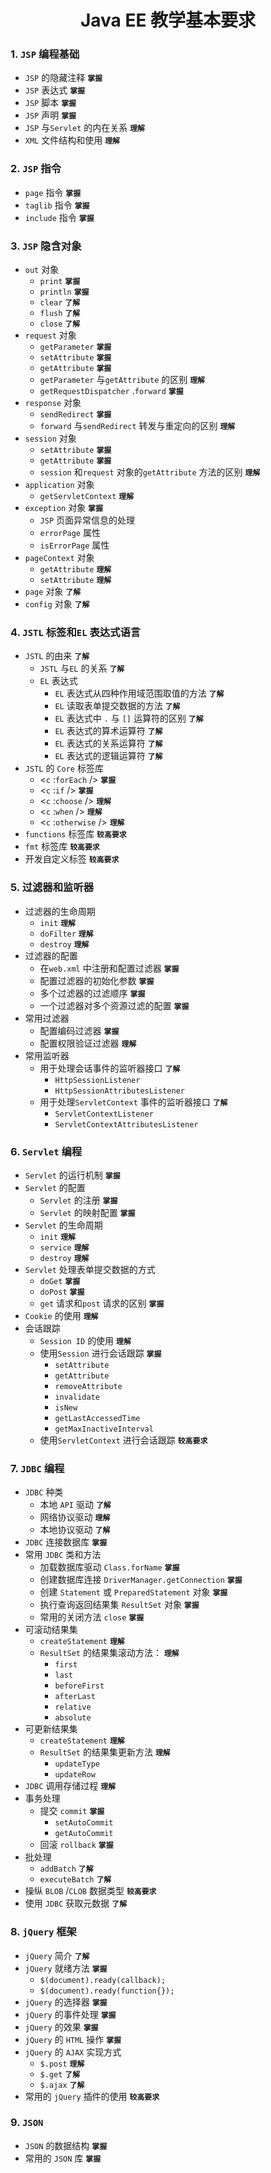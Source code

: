 # <center>Java EE 教学基本要求</center>

### 1. `JSP` 编程基础
- `JSP` 的隐藏注释 **`掌握`**
- `JSP` 表达式 **`掌握`**
- `JSP` 脚本 **`掌握`**
- `JSP` 声明 **`掌握`**
- `JSP` 与`Servlet` 的内在关系 **`理解`**
- `XML` 文件结构和使用 **`理解`**

### 2. `JSP` 指令  
- `page` 指令 **`掌握`**
- `taglib` 指令 **`掌握`**
- `include` 指令 **`掌握`**

### 3. `JSP` 隐含对象
- `out` 对象
  - `print`  **`掌握`**
  - `println`  **`掌握`**
  - `clear`  **`了解`**
  - `flush`  **`了解`**
  - `close`  **`了解`**
- `request` 对象
  - `getParameter`  **`掌握`**
  - `setAttribute`  **`掌握`**
  - `getAttribute`  **`掌握`**
  - `getParameter` 与`getAttribute` 的区别 **`理解`**
  - `getRequestDispatcher` .`forward`  **`掌握`**
- `response` 对象
  - `sendRedirect`  **`掌握`**
  - `forward` 与`sendRedirect` 转发与重定向的区别 **`理解`**
- `session` 对象
  - `setAttribute`  **`掌握`**
  - `getAttribute`  **`掌握`**
  - `session` 和`request` 对象的`getAttribute` 方法的区别 **`理解`**
- `application` 对象
  - `getServletContext`  **`理解`**
- `exception` 对象 **`掌握`**
  - `JSP` 页面异常信息的处理
  - `errorPage` 属性
  - `isErrorPage` 属性
- `pageContext` 对象
  - `getAttribute`   **`理解`**
  - `setAttribute`   **`理解`**
- `page` 对象 **`了解`**
- `config` 对象 **`了解`**

### 4. `JSTL` 标签和`EL` 表达式语言
- `JSTL` 的由来 **`了解`**
  - `JSTL` 与`EL` 的关系 **`了解`**
  - `EL` 表达式
    - `EL` 表达式从四种作用域范围取值的方法 **`了解`**
    - `EL` 读取表单提交数据的方法 **`了解`**
    - `EL` 表达式中 `.` 与 `[]` 运算符的区别 **`了解`**
    - `EL` 表达式的算术运算符 **`了解`**
    - `EL` 表达式的关系运算符 **`了解`**
    - `EL` 表达式的逻辑运算符 **`了解`**
- `JSTL` 的 `Core` 标签库
  - <`c` :`forEach` /> **`掌握`**
  - <`c` :`if` /> **`掌握`**
  - <`c` :`choose` /> **`理解`**
  - <`c` :`when` /> **`理解`**
  - <`c` :`otherwise` /> **`理解`**
- `functions` 标签库 **`较高要求`**
- `fmt` 标签库 **`较高要求`**
- 开发自定义标签 **`较高要求`**

### 5. 过滤器和监听器
- 过滤器的生命周期
  - `init`  **`理解`**
  - `doFilter`  **`理解`**
  - `destroy`  **`理解`**
- 过滤器的配置
  - 在`web.xml` 中注册和配置过滤器 **`掌握`**
  - 配置过滤器的初始化参数 **`掌握`**
  - 多个过滤器的过滤顺序 **`掌握`**
  - 一个过滤器对多个资源过滤的配置 **`掌握`**
- 常用过滤器
  - 配置编码过滤器 **`掌握`**
  - 配置权限验证过滤器 **`理解`**
- 常用监听器
  - 用于处理会话事件的监听器接口 **`了解`**
    - `HttpSessionListener` 
    - `HttpSessionAttributesListener` 
  - 用于处理`ServletContext` 事件的监听器接口 **`了解`**
    - `ServletContextListener` 
    - `ServletContextAttributesListener` 
    
### 6. `Servlet` 编程
- `Servlet` 的运行机制 **`掌握`**
- `Servlet` 的配置
  - `Servlet` 的注册 **`掌握`**
  - `Servlet` 的映射配置 **`掌握`**
- `Servlet` 的生命周期
  - `init`  **`理解`**
  - `service`  **`理解`**
  - `destroy`  **`理解`**	
- `Servlet` 处理表单提交数据的方式
  - `doGet`  **`掌握`**
  - `doPost`  **`掌握`**
  - `get` 请求和`post` 请求的区别 **`掌握`**
- `Cookie` 的使用 **`理解`**
- 会话跟踪
  - `Session ID`  的使用 **`理解`**
  - 使用`Session` 进行会话跟踪 **`掌握`**
    - `setAttribute` 
    - `getAttribute` 
    - `removeAttribute` 
    - `invalidate` 
    - `isNew` 
    - `getLastAccessedTime` 
    - `getMaxInactiveInterval` 
  - 使用`ServletContext` 进行会话跟踪 **`较高要求`**
  
### 7. `JDBC` 编程
- `JDBC` 种类
  - 本地 `API` 驱动 **`了解`**
  - 网络协议驱动 **`理解`**
  - 本地协议驱动 **`了解`**
- `JDBC` 连接数据库 **`掌握`**
- 常用 `JDBC` 类和方法
  - 加载数据库驱动 `Class.forName`  **`掌握`**
  - 创建数据库连接 `DriverManager.getConnection`  **`掌握`**
  - 创建 `Statement` 或 `PreparedStatement` 对象 **`掌握`**
  - 执行查询返回结果集 `ResultSet` 对象 **`掌握`**
  - 常用的关闭方法 `close`  **`掌握`**
- 可滚动结果集
  - `createStatement`  **`理解`**
  - `ResultSet` 的结果集滚动方法： **`理解`**
    - `first` 
    - `last` 
    - `beforeFirst` 
    - `afterLast` 
    - `relative` 
    - `absolute` 
- 可更新结果集
  - `createStatement`  **`理解`**
  - `ResultSet` 的结果集更新方法 **`理解`**
    - `updateType` 
    - `updateRow` 
- `JDBC` 调用存储过程 **`理解`**
- 事务处理
  - 提交 `commit`  **`掌握`**
    - `setAutoCommit` 
    - `getAutoCommit` 
  - 回滚 `rollback`  **`掌握`**
- 批处理
  - `addBatch`  **`了解`**
  - `executeBatch`  **`了解`**
- 操纵 `BLOB` /`CLOB` 数据类型 **`较高要求`**
- 使用 `JDBC` 获取元数据 **`了解`**

### 8. `jQuery` 框架
- `jQuery` 简介 **`了解`**
- `jQuery` 就绪方法 **`掌握`**
  - `$(document).ready(callback);`
  - `$(document).ready(function{});`
- `jQuery` 的选择器 **`掌握`**
- `jQuery` 的事件处理 **`掌握`**
- `jQuery` 的效果 **`掌握`**
- `jQuery` 的 `HTML` 操作 **`掌握`**
- `jQuery` 的 `AJAX` 实现方式
  - `$.post`  **`理解`**
  - `$.get`  **`了解`**
  - `$.ajax`  **`了解`**
- 常用的 `jQuery` 插件的使用 **`较高要求`**

### 9. `JSON` 
- `JSON` 的数据结构 **`掌握`**
- 常用的 `JSON` 库 **`掌握`**
